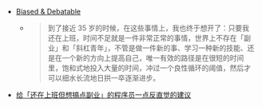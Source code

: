 - [Biased & Debatable](https://carlosgong.github.io/posts/2024011101.html)
	- > 到了接近 35 岁的时候，在这些事情上，我也终于想开了：只要我还在上班，时间不足就是一件非常正常的事情，世界上不存在「副业」和「斜杠青年」，不管是做一件新的事、学习一种新的技能、还是在一个新的方向上提高自己，唯一有效的路径是在很短的时间里，饱和式地投入大量的时间，冲过一个良性循环的阈值，然后才可以细水长流地日拱一卒逐渐进步。
- [给「还在上班但想搞点副业」的程序员一点反直觉的建议](https://twitter.com/Cyril97447807/status/1745280012042047515)